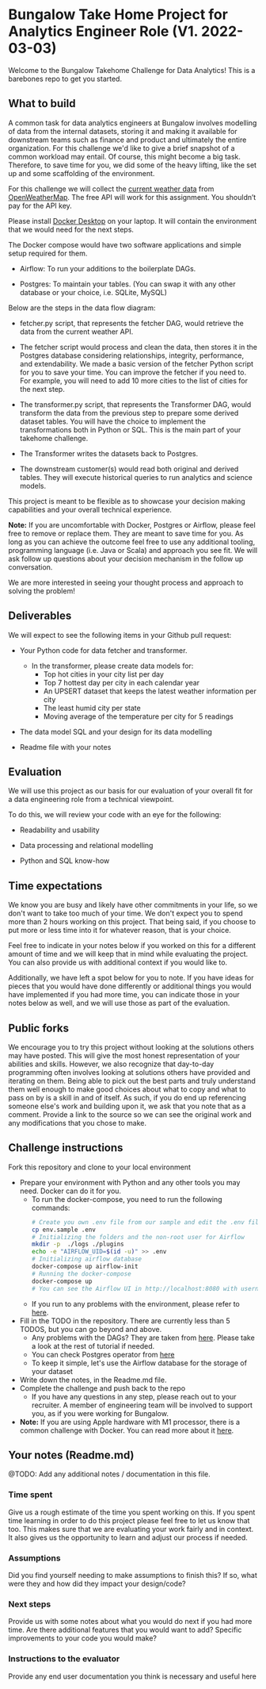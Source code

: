# Bungalow Take Home Project for Analytics Engineer Role (V1. 2022-03-03)

Welcome to the Bungalow Takehome Challenge for Data Analytics! This is a barebones repo to get you started.

## What to build
A common task for data analytics engineers at Bungalow involves modelling of data from the internal datasets, storing it and making it available for downstream teams such as finance and product and ultimately the entire organization.
For this challenge we'd like to give a brief snapshot of a common workload may entail. Of course, this might become a big task. Therefore, to save time for you, we did some of the heavy lifting, like the set up and some scaffolding of the environment.

For this challenge we will collect the [current weather data](https://openweathermap.org/current) from [OpenWeatherMap](https://openweathermap.org/). The free API will work for this assignment. You shouldn’t pay for the API key.

Please install [Docker Desktop](https://www.docker.com/get-started) on your laptop. It will contain the environment that we would need for the next steps.

The Docker compose would have two software applications and simple setup required for them.

- Airflow: To run your additions to the boilerplate DAGs.

- Postgres: To maintain your tables. (You can swap it with any other database or your choice, i.e. SQLite, MySQL)


Below are the steps in the data flow diagram:

- fetcher.py script, that represents the fetcher DAG, would retrieve the data from the current weather API.

- The fetcher script would process and clean the data, then stores it in the Postgres database considering relationships, integrity, performance, and extendability. We made a basic version of the fetcher Python script for you to save your time. You can improve the fetcher if you need to. For example, you will need to add 10 more cities to the list of cities for the next step.

- The transformer.py script, that represents the Transformer DAG, would transform the data from the previous step to prepare some derived dataset tables. You will have the choice to implement the transformations both in Python or SQL. This is the main part of your takehome challenge.

- The Transformer writes the datasets back to Postgres.

- The downstream customer(s) would read both original and derived tables. They will execute historical queries to run analytics and science models.


This project is meant to be flexible as to showcase your decision making capabilities and your overall technical experience. 

**Note:** If you are uncomfortable with Docker, Postgres or Airflow, please feel free to remove or replace them. They are meant to save time for you. As long as you can achieve the outcome feel free to use any additional tooling, programming language (i.e. Java or Scala) and approach you see fit. We will ask follow up questions about your decision mechanism in the follow up conversation.

We are more interested in seeing your thought process and approach to solving the problem!

##  Deliverables
We will expect to see the following items in your Github pull request:

- Your Python code for data fetcher and transformer.
  - In the transformer, please create data models for:
    - Top hot cities in your city list per day
    - Top 7 hottest day per city in each calendar year
    - An UPSERT dataset that keeps the latest weather information per city
    - The least humid city per state
    - Moving average of the temperature per city for 5 readings

- The data model SQL and your design for its data modelling

- Readme file with your notes

## Evaluation
We will use this project as our basis for our evaluation of your overall fit for a data engineering role from a technical viewpoint.

To do this, we will review your code with an eye for the following:

- Readability and usability

- Data processing and relational modelling

- Python and SQL know-how

## Time expectations
We know you are busy and likely have other commitments in your life, so we don't want to take too much of your time. We don't expect you to spend more than 2 hours working on this project. That being said, if you choose to put more or less time into it for whatever reason, that is your choice.

Feel free to indicate in your notes below if you worked on this for a different amount of time and we will keep that in mind while evaluating the project. You can also provide us with additional context if you would like to.

Additionally, we have left a spot below for you to note. If you have ideas for pieces that you would have done differently or additional things you would have implemented if you had more time, you can indicate those in your notes below as well, and we will use those as part of the evaluation.

## Public forks
We encourage you to try this project without looking at the solutions others may have posted. This will give the most honest representation of your abilities and skills. However, we also recognize that day-to-day programming often involves looking at solutions others have provided and iterating on them. Being able to pick out the best parts and truly understand them well enough to make good choices about what to copy and what to pass on by is a skill in and of itself. As such, if you do end up referencing someone else's work and building upon it, we ask that you note that as a comment. Provide a link to the source so we can see the original work and any modifications that you chose to make.

## Challenge instructions
Fork this repository and clone to your local environment

- Prepare your environment with Python and any other tools you may need. Docker can do it for you.
  - To run the docker-compose, you need to run the following commands:
      ```bash
      # Create you own .env file from our sample and edit the .env file with the OpenWeatherMap API key
      cp env.sample .env
      # Initializing the folders and the non-root user for Airflow
      mkdir -p  ./logs ./plugins
      echo -e "AIRFLOW_UID=$(id -u)" >> .env
      # Initializing airflow database
      docker-compose up airflow-init
      # Running the docker-compose
      docker-compose up 
      # You can see the Airflow UI in http://localhost:8080 with username/password: airflow
      ```
  - If you run to any problems with the environment, please refer to [here](https://airflow.apache.org/docs/apache-airflow/stable/start/docker.html).
- Fill in the TODO in the repository. There are currently less than 5 TODOS, but you can go beyond and above.
  - Any problems with the DAGs? They are taken from [here](https://airflow.apache.org/docs/apache-airflow/stable/tutorial.html). Please take a look at the rest of tutorial if needed.
  - You can check Postgres operator from [here](https://airflow.apache.org/docs/apache-airflow-providers-postgres/stable/operators/postgres_operator_howto_guide.html)
  - To keep it simple, let's use the Airflow database for the storage of your dataset
- Write down the notes, in the Readme.md file.
- Complete the challenge and push back to the repo
  - If you have any questions in any step, please reach out to your recruiter. A member of engineering team will be involved to support you, as if you were working for Bungalow.
- **Note:** If you are using Apple hardware with M1 processor, there is a common challenge with Docker. You can read more about it [here](https://javascript.plainenglish.io/which-docker-images-can-you-use-on-the-mac-m1-daba6bbc2dc5).

## Your notes (Readme.md) 
@TODO: Add any additional notes / documentation in this file.

### Time spent
Give us a rough estimate of the time you spent working on this. If you spent time learning in order to do this project please feel free to let us know that too. This makes sure that we are evaluating your work fairly and in context. It also gives us the opportunity to learn and adjust our process if needed.

### Assumptions
Did you find yourself needing to make assumptions to finish this? If so, what were they and how did they impact your design/code?

### Next steps
Provide us with some notes about what you would do next if you had more time. Are there additional features that you would want to add? Specific improvements to your code you would make?

### Instructions to the evaluator
Provide any end user documentation you think is necessary and useful here
